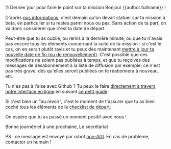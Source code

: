 ⏰ Dernier jour pour faire le point sur ta mission
Bonjour {{author.fullname}} !

D'après [nos informations](https://beta.gouv.fr/communaute/), c'est demain qu'on devait statuer sur ta mission à beta, en particulier si tu restes parmi nous ou pas. Sans action de ta part, on va donc considérer que c'est ta date de départ.

Peut-être que tu as oublié, ou remis à la dernière minute, ou que tu n'avais pas encore tous les éléments concernant la suite de ta mission : si c'est le cas, on en serait plutôt ravis et tu peux dès maintenant [mettre à jour ta nouvelle date de fin (ou de renouvellement)](https://github.com/betagouv/beta.gouv.fr/edit/master/content/_authors/{{author.id}}.md). C'est possible que ces modifications ne soient pas publiées à temps, et que tu reçoives des messages de désabonnement à la liste de diffusion par exemple; ce n'est pas très grave, dès qu'elles seront publiées on te réabonnera à nouveau, etc.

Tu n'es pas à l'aise avec Github ? Tu peux le faire [directement à travers notre interface en ligne](https://beta.gouv.fr/admin/#/collections/authors/entries/{{author.id}}) en suivant [ce petit guide](https://pad.incubateur.net/xAj0p9RKTPW00RUGJHtbyA).

Si c'est bien un "au revoir", c'est le moment de t'assurer que tu as bien coché tous les éléments de la [checklist de départ](https://github.com/betagouv/beta.gouv.fr/wiki/Au-revoir).

On espère que tu as passé un moment positif avec nous !

Bonne journée et à une prochaine,
Le secrétariat

PS : ce message est envoyé par robot [non-AGI](https://en.wikipedia.org/wiki/Artificial_general_intelligence). En cas de problème, contacter un humain !
